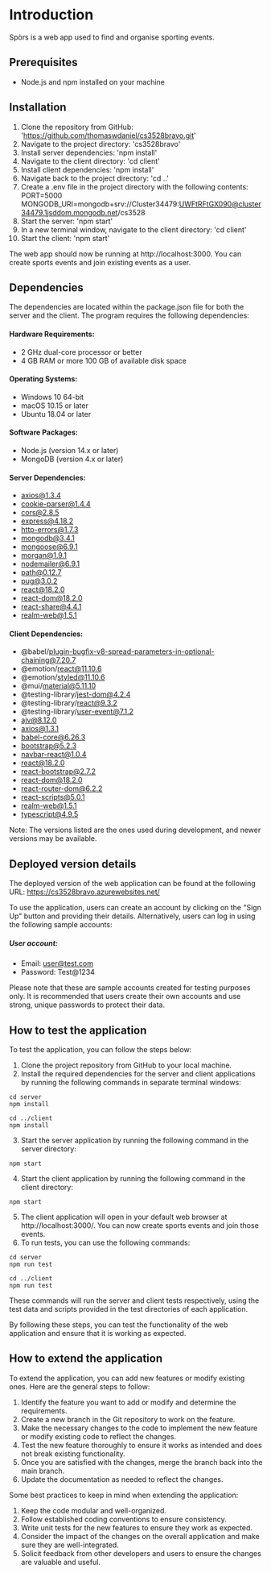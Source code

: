# Introduction
Spòrs is a web app used to find and organise sporting events.

## Prerequisites
- Node.js and npm installed on your machine

## Installation
1. Clone the repository from GitHub: 'https://github.com/thomaswdaniel/cs3528bravo.git'
2. Navigate to the project directory: 'cs3528bravo'
3. Install server dependencies: 'npm install'
4. Navigate to the client directory: 'cd client'
5. Install client dependencies: 'npm install'
6. Navigate back to the project directory: 'cd ..'
7. Create a .env file in the project directory with the following contents:
  PORT=5000
  MONGODB_URI=mongodb+srv://Cluster34479:UWFtRFtGX090@cluster34479.1jsddom.mongodb.net/cs3528
8. Start the server: 'npm start'
9. In a new terminal window, navigate to the client directory: 'cd client'
10. Start the client: 'npm start'

The web app should now be running at http://localhost:3000. You can create sports events and join existing events as a user.


## Dependencies
The dependencies are located within the package.json file for both the server and the client. The program requires the following dependencies:
#### Hardware Requirements:
- 2 GHz dual-core processor or better
- 4 GB RAM or more
100 GB of available disk space
#### Operating Systems:
- Windows 10 64-bit
- macOS 10.15 or later
- Ubuntu 18.04 or later
#### Software Packages:
- Node.js (version 14.x or later)
- MongoDB (version 4.x or later)
#### Server Dependencies:
- axios@1.3.4
- cookie-parser@1.4.4
- cors@2.8.5
- express@4.18.2
- http-errors@1.7.3
- mongodb@3.4.1
- mongoose@6.9.1
- morgan@1.9.1
- nodemailer@6.9.1
- path@0.12.7
- pug@3.0.2
- react@18.2.0
- react-dom@18.2.0
- react-share@4.4.1
- realm-web@1.5.1
#### Client Dependencies:
- @babel/plugin-bugfix-v8-spread-parameters-in-optional-chaining@7.20.7
- @emotion/react@11.10.6
- @emotion/styled@11.10.6
- @mui/material@5.11.10
- @testing-library/jest-dom@4.2.4
- @testing-library/react@9.3.2
- @testing-library/user-event@7.1.2
- ajv@8.12.0
- axios@1.3.1
- babel-core@6.26.3
- bootstrap@5.2.3
- navbar-react@1.0.4
- react@18.2.0
- react-bootstrap@2.7.2
- react-dom@18.2.0
- react-router-dom@6.2.2
- react-scripts@5.0.1
- realm-web@1.5.1
- typescript@4.9.5

Note: The versions listed are the ones used during development, and newer versions may be available.

## Deployed version details

The deployed version of the web application can be found at the following URL: https://cs3528bravo.azurewebsites.net/

To use the application, users can create an account by clicking on the "Sign Up" button and providing their details. Alternatively, users can log in using the following sample accounts:
##### User account:
- Email: user@test.com
- Password: Test@1234

Please note that these are sample accounts created for testing purposes only. It is recommended that users create their own accounts and use strong, unique passwords to protect their data.

## How to test the application 

To test the application, you can follow the steps below:
1. Clone the project repository from GitHub to your local machine.
2. Install the required dependencies for the server and client applications by running the following commands in separate terminal windows:
```
cd server
npm install

cd ../client
npm install
```
3. Start the server application by running the following command in the server directory:
```
npm start
```
4. Start the client application by running the following command in the client directory:
```
npm start
```
5. The client application will open in your default web browser at http://localhost:3000/. You can now create sports events and join those events.
6. To run tests, you can use the following commands:
```
cd server
npm run test

cd ../client
npm run test
```

These commands will run the server and client tests respectively, using the test data and scripts provided in the test directories of each application.

By following these steps, you can test the functionality of the web application and ensure that it is working as expected.


## How to extend the application
To extend the application, you can add new features or modify existing ones. Here are the general steps to follow:
1. Identify the feature you want to add or modify and determine the requirements.
2. Create a new branch in the Git repository to work on the feature.
3. Make the necessary changes to the code to implement the new feature or modify existing code to reflect the changes.
4. Test the new feature thoroughly to ensure it works as intended and does not break existing functionality.
5. Once you are satisfied with the changes, merge the branch back into the main branch.
6. Update the documentation as needed to reflect the changes.

Some best practices to keep in mind when extending the application:

1. Keep the code modular and well-organized.
2. Follow established coding conventions to ensure consistency.
3. Write unit tests for the new features to ensure they work as expected.
4. Consider the impact of the changes on the overall application and make sure they are well-integrated.
5. Solicit feedback from other developers and users to ensure the changes are valuable and useful.





